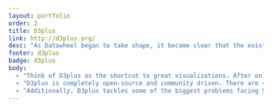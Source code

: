 ```yaml
---
layout: portfolio
order: 2
title: D3plus
link: http://d3plus.org/
desc: "As Datawheel began to take shape, it became clear that the existing tools for data visualization weren’t going to be enough. D3plus to the rescue. The open-source brainchild of Datawheel co-founders Alexander Simoes and Dave Landry, D3plus acts as an extension to the wildly popular D3 library. With D3plus, beautiful data visualizations are possible in only a few lines of code."
footer: d3plus
badge: d3plus
body:
  - "Think of D3plus as the shortcut to great visualizations. After only setting a few parameters specific to your data, D3plus will handle all the generic stuff that is normally taken for granted, such as setting up mouse events, color assignment, and label placement."
  - "D3plus is completely open-source and community driven. There are <a href='http://d3plus.org/examples/'>dozens of examples</a> on the project page, and a large user-base leading <a href='https://groups.google.com/forum/#!forum/d3plus'>discussions</a> and tracking <a href='https://github.com/alexandersimoes/d3plus/issues'>bugs and feature requests</a>."
  - "Additionally, D3plus tackles some of the biggest problems facing SVG web graphics, such as <a href='http://d3plus.org/examples/utilities/a39f0c3fc52804ee859a/'>smart text wrapping</a> and <a href='http://d3plus.org/blog/behind-the-scenes/2014/07/08/largest-rect/'>inner bounds detection on polygons</a>. It does the hard work for you."
---
```

